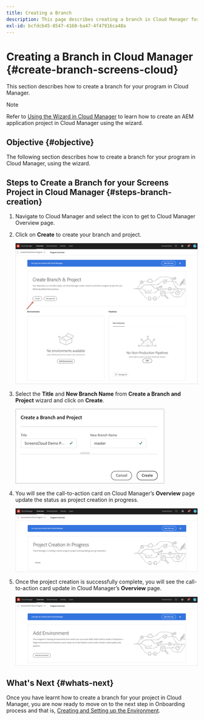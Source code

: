 ```yaml
---
title: Creating a Branch
description: This page describes creating a branch in Cloud Manager for Screens as a Cloud Service.
exl-id: bcfdcb45-8547-4160-ba47-4f47916ca48a
---
```

# Creating a Branch in Cloud Manager {#create-branch-screens-cloud}

This section describes how to create a branch for your program in Cloud Manager.

>[!NOTE]
>Refer to [Using the Wizard in Cloud Manager](https://experienceleague.adobe.com/docs/experience-manager-cloud-service/onboarding/getting-access/create-application-project/using-the-wizard.html?lang=en) to learn how to create an AEM application project in Cloud Manager using the wizard.

## Objective {#objective}

The following section describes how to create a branch for your program in Cloud Manager, using the wizard.

## Steps to Create a Branch for your Screens Project in Cloud Manager {#steps-branch-creation}

1. Navigate to Cloud Manager and select the icon to get to Cloud Manager Overview page.
 
1. Click on **Create** to create your branch and project.

   ![image](/help/screens-cloud/assets/onboarding/create-branch1.png)
 
1. Select the **Title** and **New Branch Name** from **Create a Branch and Project** wizard and click on **Create**.

   ![image](/help/screens-cloud/assets/onboarding/create-branch2.png)
 
1. You will see the call-to-action card on Cloud Manager’s **Overview** page update the status as project creation in progress.

    ![image](/help/screens-cloud/assets/onboarding/create-branch3.png)
 
1. Once the project creation is successfully complete, you will see the call-to-action card update in Cloud Manager’s **Overview** page.  

   ![image](/help/screens-cloud/assets/onboarding/create-branch4.png)

## What's Next {#whats-next}

Once you have learnt how to create a branch for your project in Cloud Manager, you are now ready to move on to the next step in Onboarding process and that is, [Creating and Setting up the Environment](/help/screens-cloud/onboarding-screens-cloud/creating-an-environment.md).
